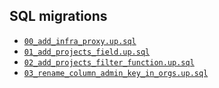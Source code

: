 ## SQL migrations

- [`00_add_infra_proxy.up.sql`](00_add_infra_proxy.up.sql)
- [`01_add_projects_field.up.sql`](01_add_projects_field.up.sql)
- [`02_add_projects_filter_function.up.sql`](02_add_projects_filter_function.up.sql)
- [`03_rename_column_admin_key_in_orgs.up.sql`](03_rename_column_admin_key_in_orgs.up.sql)
